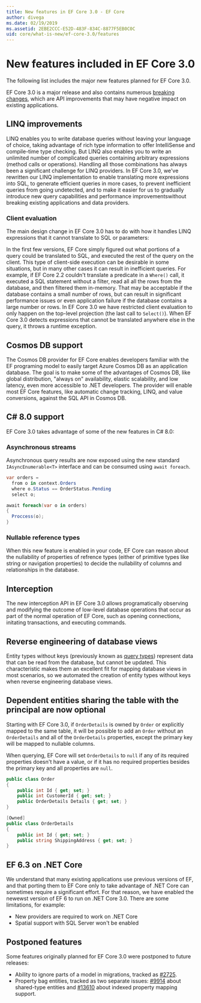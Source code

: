 ```yaml
---
title: New features in EF Core 3.0 - EF Core
author: divega
ms.date: 02/19/2019
ms.assetid: 2EBE2CCC-E52D-483F-834C-8877F5EB0C0C
uid: core/what-is-new/ef-core-3.0/features
---
```


# New features included in EF Core 3.0

The following list includes the major new features planned for EF Core 3.0.

EF Core 3.0 is a major release and also contains numerous [breaking changes](xref:core/what-is-new/ef-core-3.0/breaking-changes), which are API improvements that may have negative impact on existing applications.  

## LINQ improvements 

LINQ enables you to write database queries without leaving your language of choice, taking advantage of rich type information to offer IntelliSense and compile-time type checking.
But LINQ also enables you to write an unlimited number of complicated queries containing arbitrary expressions (method calls or operations).
Handling all those combinations has always been a significant challenge for LINQ providers.
In EF Core 3.0, we've rewritten our LINQ implementation to enable translating more expressions into SQL, to generate efficient queries in more cases, to prevent inefficient queries from going undetected, and to make it easier for us to gradually introduce new query capabilities and performance improvementswithout breaking existing applications and data providers.

### Client evaluation

The main design change in EF Core 3.0 has to do with how it handles LINQ expressions that it cannot translate to SQL or parameters:

In the first few versions, EF Core simply figured out what portions of a query could be translated to SQL, and executed the rest of the query on the client.
This type of client-side execution can be desirable in some situations, but in many other cases it can result in inefficient queries.
For example, if EF Core 2.2 couldn't translate a predicate in a `Where()` call, it executed a SQL statement without a filter, read all all the rows from the database, and then filtered them in-memory.
That may be acceptable if the database contains a small number of rows, but can result in significant performance issues or even application failure if the database contains a large number or rows.
In EF Core 3.0 we have restricted client evaluation to only happen on the top-level projection (the last call to `Select()`).
When EF Core 3.0 detects expressions that cannot be translated anywhere else in the query, it throws a runtime exception.

## Cosmos DB support 

The Cosmos DB provider for EF Core enables developers familiar with the EF programing model to easily target Azure Cosmos DB as an application database.
The goal is to make some of the advantages of Cosmos DB, like global distribution, "always on" availability, elastic scalability, and low latency, even more accessible to .NET developers.
The provider will enable most EF Core features, like automatic change tracking, LINQ, and value conversions, against the SQL API in Cosmos DB.

## C# 8.0 support

EF Core 3.0 takes advantage of some of the new features in C# 8.0:

### Asynchronous streams

Asynchronous query results are now exposed using the new standard `IAsyncEnumerable<T>` interface and can be consumed using `await foreach`.

``` csharp
var orders = 
  from o in context.Orders
  where o.Status == OrderStatus.Pending
  select o;

await foreach(var o in orders)
{
  Proccess(o);
} 
```

### Nullable reference types 

When this new feature is enabled in your code, EF Core can reason about the nullability of properties of refrence types (either of primitive types like string or navigation properties) to decide the nullability of columns and relationships in the database.

## Interception

The new interception API in EF Core 3.0 allows programatically observing and modifying the outcome of low-level database operations that occur as part of the normal operation of EF Core, such as opening connections, initating transactions, and executing commands. 

## Reverse engineering of database views

Entity types without keys (previously known as [query types](xref:core/modeling/query-types)) represent data that can be read from the database, but cannot be updated.
This characteristic makes them an excellent fit for mapping database views in most scenarios, so we automated the creation of entity types without keys when reverse engineering database views.

## Dependent entities sharing the table with the principal are now optional

Starting with EF Core 3.0, if `OrderDetails` is owned by `Order` or explicitly mapped to the same table, it will be possible to add an `Order` without an `OrderDetails` and all of the `OrderDetails` properties, except the primary key will be mapped to nullable columns.

When querying, EF Core will set `OrderDetails` to `null` if any of its required properties doesn't have a value, or if it has no required properties besides the primary key and all properties are `null`.

``` csharp
public class Order
{
    public int Id { get; set; }
    public int CustomerId { get; set; }
    public OrderDetails Details { get; set; }
}

[Owned]
public class OrderDetails
{
    public int Id { get; set; }
    public string ShippingAddress { get; set; }
}
```

## EF 6.3 on .NET Core

We understand that many existing applications use previous versions of EF, and that porting them to EF Core only to take advantage of .NET Core can sometimes require a significant effort.
For that reason, we have enabled the newewst version of EF 6 to run on .NET Core 3.0.
There are some limitations, for example:
- New providers are required to work on .NET Core
- Spatial support with SQL Server won't be enabled

## Postponed features

Some features originally planned for EF Core 3.0 were postponed to future releases: 

- Ability to ignore parts of a model in migrations, tracked as [#2725](https://github.com/aspnet/EntityFrameworkCore/issues/2725).
- Property bag entities, tracked as two separate issues: [#9914](https://github.com/aspnet/EntityFrameworkCore/issues/9914) about shared-type entities and [#13610](https://github.com/aspnet/EntityFrameworkCore/issues/13610) about indexed property mapping support.

